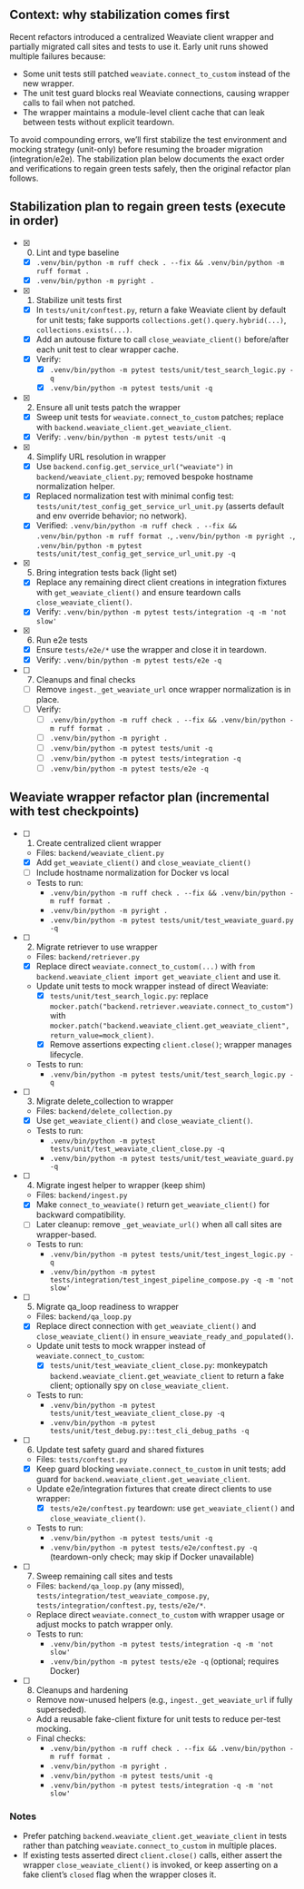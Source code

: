 ## Context: why stabilization comes first

Recent refactors introduced a centralized Weaviate client wrapper and partially migrated call sites and tests to use it. Early unit runs showed multiple failures because:
- Some unit tests still patched `weaviate.connect_to_custom` instead of the new wrapper.
- The unit test guard blocks real Weaviate connections, causing wrapper calls to fail when not patched.
- The wrapper maintains a module-level client cache that can leak between tests without explicit teardown.

To avoid compounding errors, we’ll first stabilize the test environment and mocking strategy (unit-only) before resuming the broader migration (integration/e2e). The stabilization plan below documents the exact order and verifications to regain green tests safely, then the original refactor plan follows.

## Stabilization plan to regain green tests (execute in order)

- [x] 0) Lint and type baseline
  - [x] `.venv/bin/python -m ruff check . --fix && .venv/bin/python -m ruff format .`
  - [x] `.venv/bin/python -m pyright .`

- [x] 1) Stabilize unit tests first
  - [x] In `tests/unit/conftest.py`, return a fake Weaviate client by default for unit tests; fake supports `collections.get().query.hybrid(...)`, `collections.exists(...)`.
  - [x] Add an autouse fixture to call `close_weaviate_client()` before/after each unit test to clear wrapper cache.
  - [x] Verify:
    - [x] `.venv/bin/python -m pytest tests/unit/test_search_logic.py -q`
    - [x] `.venv/bin/python -m pytest tests/unit -q`

- [x] 2) Ensure all unit tests patch the wrapper
  - [x] Sweep unit tests for `weaviate.connect_to_custom` patches; replace with `backend.weaviate_client.get_weaviate_client`.
  - [x] Verify: `.venv/bin/python -m pytest tests/unit -q`

- [x] 4) Simplify URL resolution in wrapper
  - [x] Use `backend.config.get_service_url("weaviate")` in `backend/weaviate_client.py`; removed bespoke hostname normalization helper.
  - [x] Replaced normalization test with minimal config test: `tests/unit/test_config_get_service_url_unit.py` (asserts default and env override behavior; no network).
  - [x] Verified: `.venv/bin/python -m ruff check . --fix && .venv/bin/python -m ruff format .`, `.venv/bin/python -m pyright .`, `.venv/bin/python -m pytest tests/unit/test_config_get_service_url_unit.py -q`

- [x] 5) Bring integration tests back (light set)
  - [x] Replace any remaining direct client creations in integration fixtures with `get_weaviate_client()` and ensure teardown calls `close_weaviate_client()`.
  - [x] Verify: `.venv/bin/python -m pytest tests/integration -q -m 'not slow'`

- [x] 6) Run e2e tests
  - [x] Ensure `tests/e2e/*` use the wrapper and close it in teardown.
  - [x] Verify: `.venv/bin/python -m pytest tests/e2e -q`

- [ ] 7) Cleanups and final checks
  - [ ] Remove `ingest._get_weaviate_url` once wrapper normalization is in place.
  - [ ] Verify:
    - [ ] `.venv/bin/python -m ruff check . --fix && .venv/bin/python -m ruff format .`
    - [ ] `.venv/bin/python -m pyright .`
    - [ ] `.venv/bin/python -m pytest tests/unit -q`
    - [ ] `.venv/bin/python -m pytest tests/integration -q`
    - [ ] `.venv/bin/python -m pytest tests/e2e -q`

## Weaviate wrapper refactor plan (incremental with test checkpoints)

- [ ] 1) Create centralized client wrapper
  - Files: `backend/weaviate_client.py`
  - [x] Add `get_weaviate_client()` and `close_weaviate_client()`
  - [ ] Include hostname normalization for Docker vs local
  - Tests to run:
    - `.venv/bin/python -m ruff check . --fix && .venv/bin/python -m ruff format .`
    - `.venv/bin/python -m pyright .`
    - `.venv/bin/python -m pytest tests/unit/test_weaviate_guard.py -q`

- [ ] 2) Migrate retriever to use wrapper
  - Files: `backend/retriever.py`
  - [x] Replace direct `weaviate.connect_to_custom(...)` with `from backend.weaviate_client import get_weaviate_client` and use it.
  - Update unit tests to mock wrapper instead of direct Weaviate:
    - [x] `tests/unit/test_search_logic.py`: replace `mocker.patch("backend.retriever.weaviate.connect_to_custom")` with `mocker.patch("backend.weaviate_client.get_weaviate_client", return_value=mock_client)`.
    - [x] Remove assertions expecting `client.close()`; wrapper manages lifecycle.
  - Tests to run:
    - `.venv/bin/python -m pytest tests/unit/test_search_logic.py -q`

- [ ] 3) Migrate delete_collection to wrapper
  - Files: `backend/delete_collection.py`
  - [x] Use `get_weaviate_client()` and `close_weaviate_client()`.
  - Tests to run:
    - `.venv/bin/python -m pytest tests/unit/test_weaviate_client_close.py -q`
    - `.venv/bin/python -m pytest tests/unit/test_weaviate_guard.py -q`

- [ ] 4) Migrate ingest helper to wrapper (keep shim)
  - Files: `backend/ingest.py`
  - [x] Make `connect_to_weaviate()` return `get_weaviate_client()` for backward compatibility.
  - [ ] Later cleanup: remove `_get_weaviate_url()` when all call sites are wrapper-based.
  - Tests to run:
    - `.venv/bin/python -m pytest tests/unit/test_ingest_logic.py -q`
    - `.venv/bin/python -m pytest tests/integration/test_ingest_pipeline_compose.py -q -m 'not slow'`

- [ ] 5) Migrate qa_loop readiness to wrapper
  - Files: `backend/qa_loop.py`
  - [x] Replace direct connection with `get_weaviate_client()` and `close_weaviate_client()` in `ensure_weaviate_ready_and_populated()`.
  - Update unit tests to mock wrapper instead of `weaviate.connect_to_custom`:
    - [x] `tests/unit/test_weaviate_client_close.py`: monkeypatch `backend.weaviate_client.get_weaviate_client` to return a fake client; optionally spy on `close_weaviate_client`.
  - Tests to run:
    - `.venv/bin/python -m pytest tests/unit/test_weaviate_client_close.py -q`
    - `.venv/bin/python -m pytest tests/unit/test_debug.py::test_cli_debug_paths -q`

- [ ] 6) Update test safety guard and shared fixtures
  - Files: `tests/conftest.py`
  - [x] Keep guard blocking `weaviate.connect_to_custom` in unit tests; add guard for `backend.weaviate_client.get_weaviate_client`.
  - Update e2e/integration fixtures that create direct clients to use wrapper:
    - [x] `tests/e2e/conftest.py` teardown: use `get_weaviate_client()` and `close_weaviate_client()`.
  - Tests to run:
    - `.venv/bin/python -m pytest tests/unit -q`
    - `.venv/bin/python -m pytest tests/e2e/conftest.py -q` (teardown-only check; may skip if Docker unavailable)

- [ ] 7) Sweep remaining call sites and tests
  - Files: `backend/qa_loop.py` (any missed), `tests/integration/test_weaviate_compose.py`, `tests/integration/conftest.py`, `tests/e2e/*`.
  - Replace direct `weaviate.connect_to_custom` with wrapper usage or adjust mocks to patch wrapper only.
  - Tests to run:
    - `.venv/bin/python -m pytest tests/integration -q -m 'not slow'`
    - `.venv/bin/python -m pytest tests/e2e -q` (optional; requires Docker)

- [ ] 8) Cleanups and hardening
  - Remove now-unused helpers (e.g., `ingest._get_weaviate_url` if fully superseded).
  - Add a reusable fake-client fixture for unit tests to reduce per-test mocking.
  - Final checks:
    - `.venv/bin/python -m ruff check . --fix && .venv/bin/python -m ruff format .`
    - `.venv/bin/python -m pyright .`
    - `.venv/bin/python -m pytest tests/unit -q`
    - `.venv/bin/python -m pytest tests/integration -q -m 'not slow'`

### Notes

- Prefer patching `backend.weaviate_client.get_weaviate_client` in tests rather than patching `weaviate.connect_to_custom` in multiple places.
- If existing tests asserted direct `client.close()` calls, either assert the wrapper `close_weaviate_client()` is invoked, or keep asserting on a fake client’s `closed` flag when the wrapper closes it.

